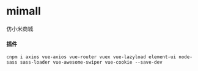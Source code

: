 # mimall
仿小米商城

#### 插件

```	
cnpm i axios vue-axios vue-router vuex vue-lazyload element-ui node-sass sass-loader vue-awesome-swiper vue-cookie --save-dev
```



